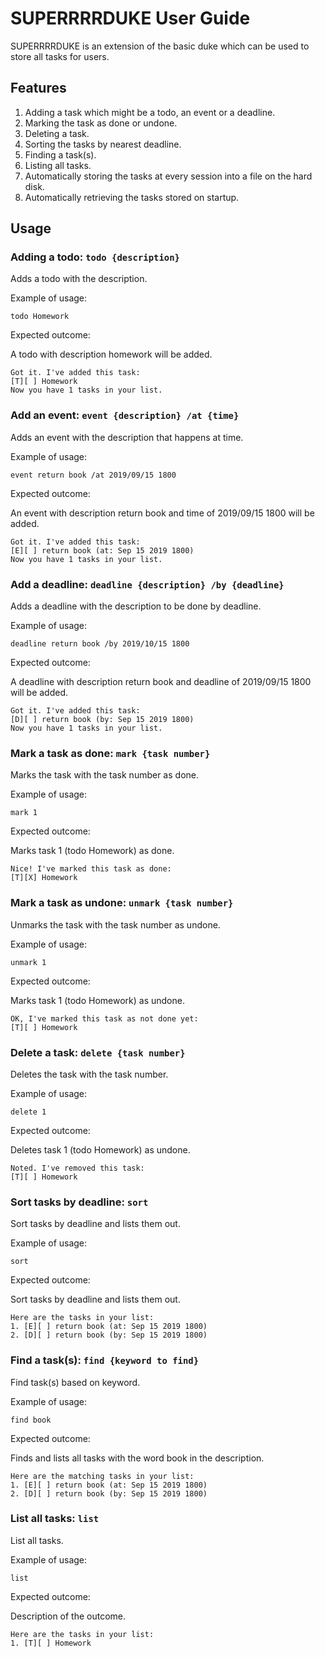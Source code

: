 # SUPERRRRDUKE User Guide
SUPERRRRDUKE is an extension of the basic duke which can be used to store all tasks for users.

## Features 

1. Adding a task which might be a todo, an event or a deadline.
2. Marking the task as done or undone.
3. Deleting a task.
4. Sorting the tasks by nearest deadline.
5. Finding a task(s). 
6. Listing all tasks.
7. Automatically storing the tasks at every session into a file on the hard disk.
8. Automatically retrieving the tasks stored on startup.

## Usage

### Adding a todo: `todo {description}`

Adds a todo with the description. 

Example of usage: 

`todo Homework`

Expected outcome:

A todo with description homework will be added.

```
Got it. I've added this task:
[T][ ] Homework
Now you have 1 tasks in your list.
```

### Add an event: `event {description} /at {time}`

Adds an event with the description that happens at time.

Example of usage: 

`event return book /at 2019/09/15 1800`

Expected outcome:

An event with description return book and time of 2019/09/15 1800 will be added.

```
Got it. I've added this task:
[E][ ] return book (at: Sep 15 2019 1800)
Now you have 1 tasks in your list.
```

### Add a deadline: `deadline {description} /by {deadline}`

Adds a deadline with the description to be done by deadline.

Example of usage: 

`deadline return book /by 2019/10/15 1800`

Expected outcome:

A deadline with description return book and deadline of 2019/09/15 1800 will be added.


```
Got it. I've added this task:
[D][ ] return book (by: Sep 15 2019 1800)
Now you have 1 tasks in your list.
```

### Mark a task as done: `mark {task number}`

Marks the task with the task number as done.

Example of usage: 

`mark 1`

Expected outcome:

Marks task 1 (todo Homework) as done.

```
Nice! I've marked this task as done: 
[T][X] Homework
```

### Mark a task as undone: `unmark {task number}`

Unmarks the task with the task number as undone.

Example of usage: 

`unmark 1`

Expected outcome:

Marks task 1 (todo Homework) as undone.

```
OK, I've marked this task as not done yet:
[T][ ] Homework
```

### Delete a task: `delete {task number}`

Deletes the task with the task number.

Example of usage: 

`delete 1`

Expected outcome:

Deletes task 1 (todo Homework) as undone.

```
Noted. I've removed this task: 
[T][ ] Homework
```

### Sort tasks by deadline: `sort`

Sort tasks by deadline and lists them out.

Example of usage: 

`sort`

Expected outcome:

Sort tasks by deadline and lists them out.

```
Here are the tasks in your list:
1. [E][ ] return book (at: Sep 15 2019 1800)
2. [D][ ] return book (by: Sep 15 2019 1800)
```

### Find a task(s): `find {keyword to find}` 

Find task(s) based on keyword.

Example of usage: 

`find book`

Expected outcome:

Finds and lists all tasks with the word book in the description.

```
Here are the matching tasks in your list:
1. [E][ ] return book (at: Sep 15 2019 1800)
2. [D][ ] return book (by: Sep 15 2019 1800)
```

### List all tasks: `list` 

List all tasks.

Example of usage: 

`list`

Expected outcome:

Description of the outcome.

```
Here are the tasks in your list:
1. [T][ ] Homework
```


